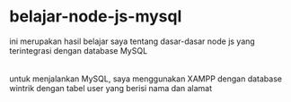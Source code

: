 # belajar-node-js-mysql
ini merupakan hasil belajar saya tentang dasar-dasar node js yang terintegrasi dengan database MySQL
######
untuk menjalankan MySQL, saya menggunakan XAMPP dengan database wintrik dengan tabel user yang berisi nama dan alamat
